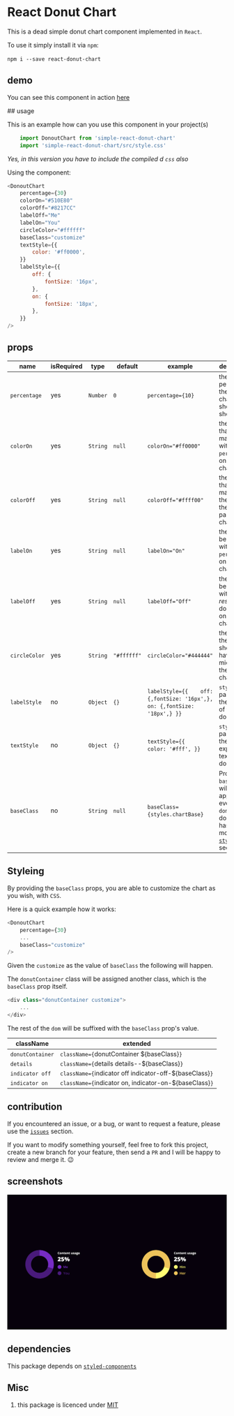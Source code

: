 # React Donut Chart

This is a dead simple donut chart component implemented in `React`. 

To use it simply install it via `npm`: 

`npm i --save react-donut-chart`

## demo

You can see this component in action [here](https://example.zilahir.now.sh/)

## usage

This is an example how can you use this component in your project(s)

```javascript
    import DonoutChart from 'simple-react-donut-chart'
    import 'simple-react-donut-chart/src/style.css'
```

_Yes, in this version you have to include the compiled d `css` also_

Using the component: 

```javascript
<DonoutChart
    percentage={30}
    colorOn="#510E80"
    colorOff="#8217CC"
    labelOff="Me"
    labelOn="You"
    circleColor="#ffffff"
    baseClass="customize"
    textStyle={{
        color: '#ff0000',
    }}
    labelStyle={{
        off: {
            fontSize: '16px',
        },
        on: {
            fontSize: '18px',
        },
    }}
/>
```

## props

| name          | isRequired | type     | default     | example                                                                            | description                                                                     |
|---------------|------------|----------|-------------|------------------------------------------------------------------------------------|---------------------------------------------------------------------------------|
| `percentage`  | yes        | `Number` | `0`         | `percentage={10}`                                                                  | the percentage the donut chart should show                                      |
| `colorOn`     | yes        | `String` | `null`      | `colorOn="#ff0000"`                                                                | the _color_ that matches with the `percentage` on the chart                     |
| `colorOff`    | yes        | `String` | `null`      | `colorOff="#ffff00"`                                                               | the _color_ that matches the _rest_ of the donut part on the chart              |
| `labelOn`     | yes        | `String` | `null`      | `labelOn="On"`                                                                     | the _text_ will be shown with the `percentage` on the chart                     |
| `labelOff`    | yes        | `String` | `null`      | `labelOff="Off"`                                                                   | the _text_ will be shown with the _rest_ of the donut part on the chart         |
| `circleColor` | yes        | `String` | `"#ffffff"` | `circleColor="#444444"`                                                            | the _color_ the _circle_ should have on the middle of the donut chart           |
| `labelStyle`  | no         | `Object` | `{}`        | ``` labelStyle={{    off: {,fontSize: '16px',},    on: {,fontSize: '18px',} }} ``` | `styleObject` passed to the labels  of the donut chart                          |
| `textStyle`   | no         | `Object` | `{}`        |  ``` textStyle={{    color: '#fff', }} ```                                         | `styleObject` passed to the explanation text of the donut chart                 |
| `baseClass`   | no         | `String` | `null`      | ``` baseClass={styles.chartBase} ```                                               | Providing a `baseClass` will be applied on every `domNode` the donut chart has. See more at the [`styleing`]() section |

## Styleing

By providing the `baseClass` props, you are able to customize the chart as you wish, with `CSS`. 

Here is a quick example how it works:

```javascript
<DonoutChart
	percentage={30}
    ...
    baseClass="customize"
/>
```

Given the `customize` as the value of `baseClass` the following will happen. 

The `donutContainer` class will be assigned another class, which is the `baseClass` prop itself. 

```javascript
<div class="donutContainer customize">
    ...
</div>
```

The rest of the `dom` will be suffixed with the `baseClass` prop's value. 

| className        | extended                                                 |
|------------------|----------------------------------------------------------|
| `donutContainer` | `className={`donutContainer ${baseClass}`}`              |
| `details`        | `className={`details details--${baseClass}`}`            |
| `indicator off`  | `className={`indicator off indicator-off-${baseClass}`}` |
| `indicator on`   | `className={`indicator on, indicator-on-${baseClass}`}`  |


## contribution

If you encountered an issue, or a bug, or want to request a feature, please use the [`issues`](https://github.com/zilahir/react-donut-chart/issues) section. 

If you want to modify something yourself, feel free to fork this project, create a new branch for your feature, then send a `PR` and I will be happy to review and merge it. :wink:

## screenshots

![screenshot](https://github.com/zilahir/react-donut-chart/blob/master/example/screenshot_1.png?raw=true)

## dependencies 

This package depends on [`styled-components`](https://github.com/styled-components)

## Misc

1) this package is licenced under [MIT](https://choosealicense.com/licenses/mit/)